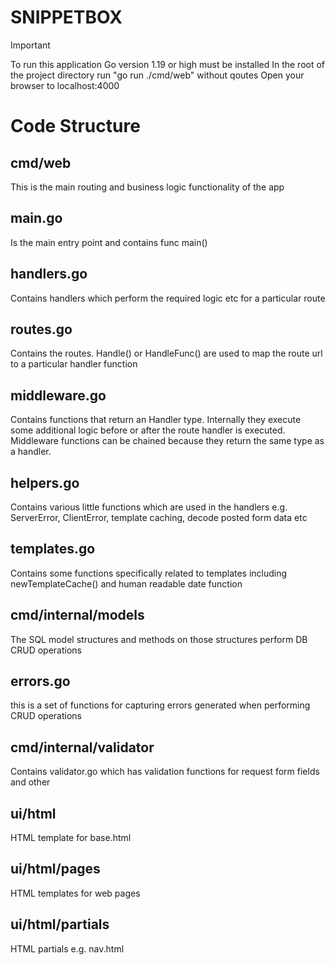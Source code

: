# SNIPPETBOX
> [!IMPORTANT]
> To run this application Go version 1.19 or high must be installed
> In the root of the project directory run "go run ./cmd/web" without qoutes
> Open your browser to localhost:4000

# Code Structure
## cmd/web
This is the main routing and business logic functionality of the app

## main.go
Is the main entry point and contains func main()

## handlers.go
Contains handlers which perform the required logic etc for a particular route

## routes.go
Contains the routes. Handle() or HandleFunc() are used to map the route url to a particular handler function

## middleware.go
Contains functions that return an Handler type. Internally they execute some additional logic before or after the route handler is executed. Middleware functions can be chained because they return the same type as a handler.

## helpers.go
Contains various little functions which are used in the handlers e.g. ServerError, ClientError, template caching, decode posted form data etc

## templates.go
Contains some functions specifically related to templates including newTemplateCache() and human readable date function

## cmd/internal/models
The SQL model structures and methods on those structures perform DB CRUD operations

## errors.go
this is a set of functions for capturing errors generated when performing CRUD operations

## cmd/internal/validator
Contains validator.go which has validation functions for request form fields and other

## ui/html
HTML template for base.html

## ui/html/pages 
HTML templates for web pages

## ui/html/partials
HTML partials e.g. nav.html
